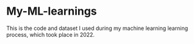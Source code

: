 # My-ML-learnings
This is the code and dataset I used during my machine learning learning process, which took place in 2022.
